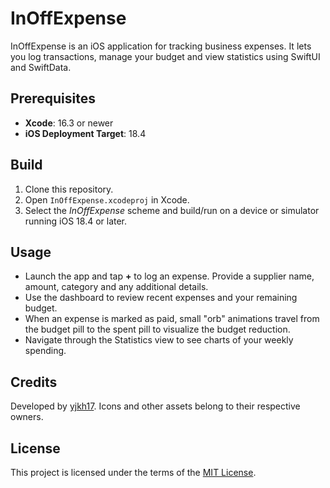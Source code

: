 # InOffExpense

InOffExpense is an iOS application for tracking business expenses. It lets you log transactions, manage your budget and view statistics using SwiftUI and SwiftData.

## Prerequisites

- **Xcode**: 16.3 or newer
- **iOS Deployment Target**: 18.4

## Build

1. Clone this repository.
2. Open `InOffExpense.xcodeproj` in Xcode.
3. Select the *InOffExpense* scheme and build/run on a device or simulator running iOS 18.4 or later.

## Usage

- Launch the app and tap **+** to log an expense. Provide a supplier name, amount, category and any additional details.
- Use the dashboard to review recent expenses and your remaining budget.
- When an expense is marked as paid, small "orb" animations travel from the budget pill to the spent pill to visualize the budget reduction.
- Navigate through the Statistics view to see charts of your weekly spending.

## Credits

Developed by [yjkh17](https://github.com/yjkh17). Icons and other assets belong to their respective owners.

## License

This project is licensed under the terms of the [MIT License](LICENSE).
